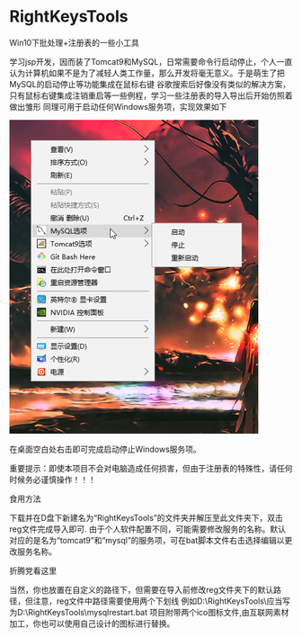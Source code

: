 # RightKeysTools
Win10下批处理+注册表的一些小工具


学习jsp开发，因而装了Tomcat9和MySQL，日常需要命令行启动停止，个人一直认为计算机如果不是为了减轻人类工作量，那么开发将毫无意义。于是萌生了把MySQL的启动停止等功能集成在鼠标右键
谷歌搜索后好像没有类似的解决方案，只有鼠标右键集成注销重启等一些例程，学习一些注册表的导入导出后开始仿照着做出雏形  同理可用于启动任何Windows服务项，实现效果如下

![image](https://github.com/muzhiyun/RightKeysTools/blob/master/demo.png)

在桌面空白处右击即可完成启动停止Windows服务项。


重要提示：即使本项目不会对电脑造成任何损害，但由于注册表的特殊性，请任何时候务必谨慎操作！！！


食用方法

下载并在D盘下新建名为“RightKeysTools”的文件夹并解压至此文件夹下，双击reg文件完成导入即可.
由于个人软件配置不同，可能需要修改服务的名称。默认对应的是名为“tomcat9”和“mysql”的服务项，可在bat脚本文件右击选择编辑以更改服务名称。

折腾党看这里

当然，你也放置在自定义的路径下，但需要在导入前修改reg文件夹下的默认路径，但注意，reg文件中路径需要使用两个下划线 例如D:\RightKeysTools\应当写为D:\\RightKeysTools\\mysqlrestart.bat
项目附带两个ico图标文件,由互联网素材加工，你也可以使用自己设计的图标进行替换。
